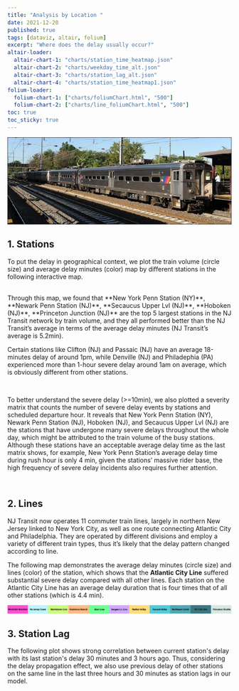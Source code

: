 ```yaml
---
title: "Analysis by Location "
date: 2021-12-20
published: true
tags: [dataviz, altair, folium]
excerpt: "Where does the delay usually occur?"
altair-loader:
  altair-chart-1: "charts/station_time_heatmap.json"
  altair-chart-2: "charts/weekday_time_alt.json"
  altair-chart-3: "charts/station_lag_alt.json"
  altair-chart-4: "charts/station_time_heatmap1.json"
folium-loader:
  folium-chart-1: ["charts/foliumChart.html", "500"]
  folium-chart-2: ["charts/line_foliumChart.html", "500"]
toc: true
toc_sticky: true
---
```

![NJ_Transit_Amtrak](https://raw.githubusercontent.com/Xiaoyi-Wu0711/nj_transit_model/master/assets/images/us_njtransit_nec.jpeg)


## 1. Stations 
To put the delay in geographical context, we plot the train volume (circle size) and average delay minutes (color) map by different stations in the following interactive map. 
<div id="folium-chart-1"></div>
<br> 
Through this map, we found that **New York Penn Station (NY)**, **Newark Penn Station (NJ)**, **Secaucus Upper Lvl (NJ)**, **Hoboken (NJ)**, **Princeton Junction (NJ)** are the top 5 largest stations in the NJ Transit network by train volume, and they all performed better than the NJ Transit’s average in terms of the average delay minutes (NJ Transit’s average is 5.2min).

Certain stations like Clifton (NJ) and Passaic (NJ) have an average 18-minutes delay of around 1pm, while Denville (NJ) and Philadephia (PA) experienced more than 1-hour severe delay around 1am on average, which is obviously different from other stations.
<div id="altair-chart-1"></div>
<br> 

To better understand the severe delay (>=10min), we also plotted a severity matrix that counts the number of severe delay events by stations and scheduled departure hour. It reveals that New York Penn Station (NY), Newark Penn Station (NJ), Hoboken (NJ), and Secaucus Upper Lvl (NJ) are the stations that have undergone many severe delays throughout the whole day, which might be attributed to the train volume of the busy stations. Although these stations have an acceptable average delay time as the last matrix shows, for example, New York Penn Station’s average delay time during rush hour is only 4 min, given the stations’ massive rider base, the high frequency of severe delay incidents also requires further attention.
<div id="altair-chart-4"></div>
<br> 

## 2. Lines

NJ Transit now operates 11 commuter train lines, largely in northern New Jersey linked to New York City, as well as one route connecting Atlantic City and Philadelphia. They are operated by different divisions and employ a variety of different train types, thus it’s likely that the delay pattern changed according to line.

The following map demonstrates the average delay minutes (circle size) and lines (color) of the station, which shows that the **Atlantic City Line** suffered substantial severe delay compared with all other lines. Each station on the Atlantic City Line has an average delay duration that is four times that of all other stations (which is 4.4 min).

![line_legend](https://raw.githubusercontent.com/Xiaoyi-Wu0711/nj_transit_model/master/assets/images/line_legend.jpg)
<div id="folium-chart-2"></div>

## 3. Station Lag
The following plot shows strong correlation between current station's delay with its last station's delay 30 minutes and 3 hours ago.
Thus, considering the delay propagation effect, we also use previous delay of other stations on the same line in the last three hours and 30 minutes as station lags in our model.
<div id="altair-chart-3"></div>



